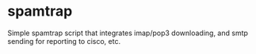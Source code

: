 # spamtrap
Simple spamtrap script that integrates imap/pop3 downloading, and smtp sending for reporting to cisco, etc.
